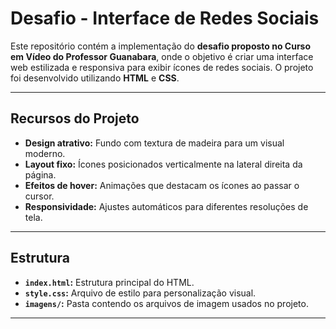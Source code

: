 # **Desafio - Interface de Redes Sociais**

Este repositório contém a implementação do **desafio proposto no Curso em Vídeo do Professor Guanabara**, onde o objetivo é criar uma interface web estilizada e responsiva para exibir ícones de redes sociais. O projeto foi desenvolvido utilizando **HTML** e **CSS**.

---

## **Recursos do Projeto**
- **Design atrativo:** Fundo com textura de madeira para um visual moderno.
- **Layout fixo:** Ícones posicionados verticalmente na lateral direita da página.
- **Efeitos de hover:** Animações que destacam os ícones ao passar o cursor.
- **Responsividade:** Ajustes automáticos para diferentes resoluções de tela.

---

## **Estrutura**
- **`index.html`:** Estrutura principal do HTML.
- **`style.css`:** Arquivo de estilo para personalização visual.
- **`imagens/`:** Pasta contendo os arquivos de imagem usados no projeto.

---


